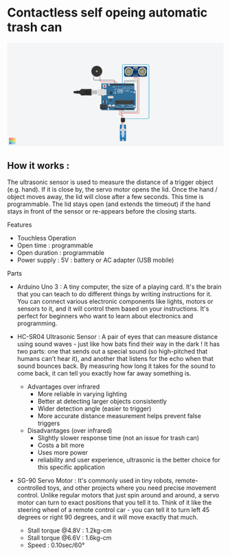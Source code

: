 # Contactless self opeing automatic trash can

![automatic contactless trash can circuit](https://raw.githubusercontent.com/ishavya/automatic-trash-can/refs/heads/main/automatic%20contactless%20trash%20can%20circuit.png)

## How it works : 
The ultrasonic sensor is used to measure the distance of a trigger object (e.g. hand). If it is close by, the servo motor opens the lid.
Once the hand / object moves away, the lid will close after a few seconds. This time is programmable. The lid stays open (and extends the timeout) if the hand stays in front of the sensor or re-appears before the closing starts.

Features
- Touchless Operation
- Open time : programmable
- Open duration : programmable
- Power supply : 5V : battery or AC adapter (USB mobile)

Parts
- Arduino Uno 3 : A tiny computer, the size of a playing card. It's the brain that you can teach to do different things by writing instructions for it. You can connect various electronic components like lights, motors or sensors to it, and it will control them based on your instructions. It's perfect for beginners who want to learn about electronics and programming.

- HC-SR04 Ultrasonic Sensor : A pair of eyes that can measure distance using sound waves - just like how bats find their way in the dark ! It has two parts: one that sends out a special sound (so high-pitched that humans can't hear it), and another that listens for the echo when that sound bounces back. By measuring how long it takes for the sound to come back, it can tell you exactly how far away something is.
  - Advantages over infrared
    - More reliable in varying lighting
    - Better at detecting larger objects consistently
    - Wider detection angle (easier to trigger)
    - More accurate distance measurement helps prevent false triggers
  - Disadvantages (over infrared)
    - Slightly slower response time (not an issue for trash can)
    - Costs a bit more
    - Uses more power
    - reliability and user experience, ultrasonic is the better choice for this specific application

- SG-90 Servo Motor : It's commonly used in tiny robots, remote-controlled toys, and other projects where you need precise movement control. Unlike regular motors that just spin around and around, a servo motor can turn to exact positions that you tell it to. Think of it like the steering wheel of a remote control car - you can tell it to turn left 45 degrees or right 90 degrees,
  and it will move exactly that much.
  - Stall torque @4.8V : 1.2kg-cm
  - Stall torque @6.6V : 1.6kg-cm
  - Speed : 0.10sec/60°

